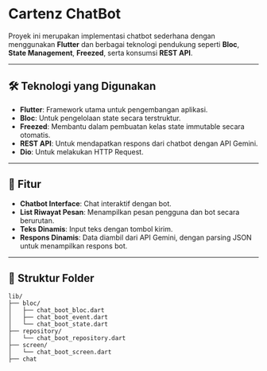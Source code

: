 # Cartenz ChatBot

Proyek ini merupakan implementasi chatbot sederhana dengan menggunakan **Flutter** dan berbagai teknologi pendukung seperti **Bloc**, **State Management**, **Freezed**, serta konsumsi **REST API**.

---

## 🛠️ Teknologi yang Digunakan

- **Flutter**: Framework utama untuk pengembangan aplikasi.
- **Bloc**: Untuk pengelolaan state secara terstruktur.
- **Freezed**: Membantu dalam pembuatan kelas state immutable secara otomatis.
- **REST API**: Untuk mendapatkan respons dari chatbot dengan API Gemini.
- **Dio**: Untuk melakukan HTTP Request.

---

## 🚀 Fitur

- **Chatbot Interface**: Chat interaktif dengan bot.
- **List Riwayat Pesan**: Menampilkan pesan pengguna dan bot secara berurutan.
- **Teks Dinamis**: Input teks dengan tombol kirim.
- **Respons Dinamis**: Data diambil dari API Gemini, dengan parsing JSON untuk menampilkan respons bot.

---

## 📂 Struktur Folder

```plaintext
lib/
├── bloc/
│   ├── chat_boot_bloc.dart
│   ├── chat_boot_event.dart
│   └── chat_boot_state.dart
├── repository/
│   └── chat_boot_repository.dart
├── screen/
│   └── chat_boot_screen.dart
├── chat
